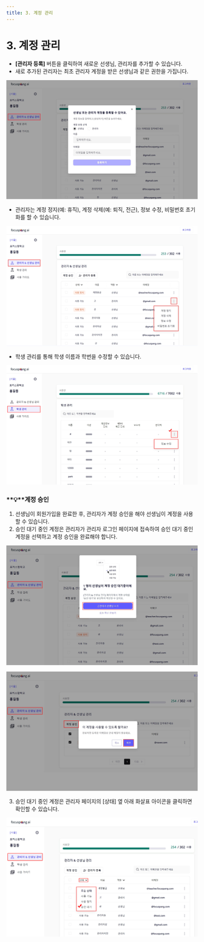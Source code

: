 ```yaml
---
title: 3. 계정 관리
---
```


# 3. 계정 관리

- **\[관리자 등록]** 버튼을 클릭하여 새로운 선생님, 관리자를 추가할 수 있습니다.
- 새로 추가된 관리자는 최초 관리자 계정을 받은 선생님과 같은 권한을 가집니다.

![](/img/mag_1-3_01.jpg)

- 관리자는 계정 정지(예: 휴직), 계정 삭제(예: 퇴직, 전근), 정보 수정, 비밀번호 초기화를 할 수 있습니다.

![](/img/re_mag_1-3_02.jpg)

- 학생 관리를 통해 학생 이름과 학번을 수정할 수 있습니다.

![](/img/mag_1-3_03.jpg)

### **💡**계정 승인

1. 선생님이 회원가입을 완료한 후, 관리자가 계정 승인을 해야 선생님이 계정을 사용할 수 있습니다.
2. 승인 대기 중인 계정은 관리자가 관리자 로그인 페이지에 접속하여 승인 대기 중인 계정을 선택하고 계정 승인을 완료해야 합니다.

![](/img/mag_1-3-1_01.jpg)

![](/img/mag_1-3-1_02.jpg)

3. 승인 대기 중인 계정은 관리자 페이지의 \[상태] 옆 아래 화살표 아이콘을 클릭하면 확인할 수 있습니다.

![](/img/mag_1-3-1_03.jpg)
